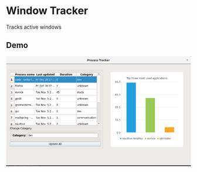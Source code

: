 # Window Tracker
Tracks active windows
## Demo
<img src="https://github.com/Mysjkin/ActiveWindowTracker/blob/master/TrackerGUI/images/demo1.png" width=600 height=300>
